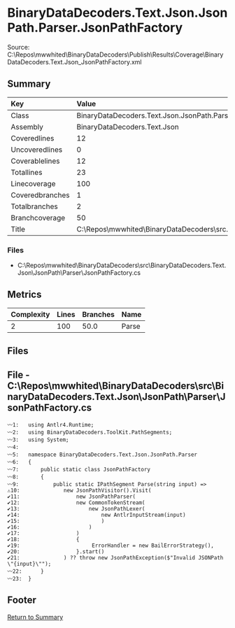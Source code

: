 ﻿
# BinaryDataDecoders.Text.Json.JsonPath.Parser.JsonPathFactory
Source: C:\Repos\mwwhited\BinaryDataDecoders\Publish\Results\Coverage\BinaryDataDecoders.Text.Json_JsonPathFactory.xml

## Summary

| Key                  | Value                                                            |
| :------------------- | :--------------------------------------------------------------- |
| Class                | BinaryDataDecoders.Text.Json.JsonPath.Parser.JsonPathFactory | 
| Assembly             | BinaryDataDecoders.Text.Json                                 | 
| Coveredlines         | 12                                                           | 
| Uncoveredlines       | 0                                                            | 
| Coverablelines       | 12                                                           | 
| Totallines           | 23                                                           | 
| Linecoverage         | 100                                                          | 
| Coveredbranches      | 1                                                            | 
| Totalbranches        | 2                                                            | 
| Branchcoverage       | 50                                                           | 
| Title                | C:\Repos\mwwhited\BinaryDataDecoders\src\..\src\BinaryDataDe | 

### Files
 * C:\Repos\mwwhited\BinaryDataDecoders\src\BinaryDataDecoders.Text.Json\JsonPath\Parser\JsonPathFactory.cs

## Metrics

| Complexity | Lines | Branches | Name                                          |
| :--------- | :---- | :------- | :-------------------------------------------- |
| 2          | 100   | 50.0     | Parse | 
## Files

## File - C:\Repos\mwwhited\BinaryDataDecoders\src\BinaryDataDecoders.Text.Json\JsonPath\Parser\JsonPathFactory.cs

```CSharp
〰1:   using Antlr4.Runtime;
〰2:   using BinaryDataDecoders.ToolKit.PathSegments;
〰3:   using System;
〰4:   
〰5:   namespace BinaryDataDecoders.Text.Json.JsonPath.Parser
〰6:   {
〰7:       public static class JsonPathFactory
〰8:       {
〰9:           public static IPathSegment Parse(string input) =>
⚠10:              new JsonPathVisitor().Visit(
✔11:                  new JsonPathParser(
✔12:                  new CommonTokenStream(
✔13:                      new JsonPathLexer(
✔14:                          new AntlrInputStream(input)
✔15:                          )
✔16:                      )
✔17:                  )
✔18:                  {
✔19:                       ErrorHandler = new BailErrorStrategy(),
✔20:                  }.start()
✔21:              ) ?? throw new JsonPathException($"Invalid JSONPath \"{input}\"");
〰22:      }
〰23:  }

```
## Footer 
[Return to Summary](Summary.md)

